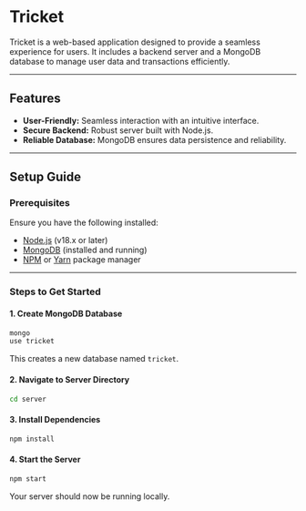 # Tricket

Tricket is a web-based application designed to provide a seamless experience for users. It includes a backend server and a MongoDB database to manage user data and transactions efficiently.

---

## Features
- **User-Friendly:** Seamless interaction with an intuitive interface.
- **Secure Backend:** Robust server built with Node.js.
- **Reliable Database:** MongoDB ensures data persistence and reliability.

---

## Setup Guide

### Prerequisites

Ensure you have the following installed:
- [Node.js](https://nodejs.org/) (v18.x or later)
- [MongoDB](https://www.mongodb.com/try/download/community) (installed and running)
- [NPM](https://www.npmjs.com/) or [Yarn](https://yarnpkg.com/) package manager

---

### Steps to Get Started

#### 1. Create MongoDB Database
```bash
mongo
use tricket
```
This creates a new database named `tricket`.

#### 2. Navigate to Server Directory
```bash
cd server
```

#### 3. Install Dependencies
```bash
npm install
```

#### 4. Start the Server
```bash
npm start
```
Your server should now be running locally.


